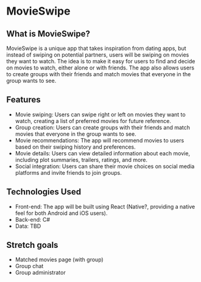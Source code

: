 # MovieSwipe

## What is MovieSwipe?
MovieSwipe is a unique app that takes inspiration from dating apps, but instead of swiping on potential partners, users will be swiping on movies they want to watch. The idea is to make it easy for users to find and decide on movies to watch, either alone or with friends. The app also allows users to create groups with their friends and match movies that everyone in the group wants to see.

## Features
* Movie swiping: Users can swipe right or left on movies they want to watch, creating a list of preferred movies for future reference.
* Group creation: Users can create groups with their friends and match movies that everyone in the group wants to see.
* Movie recommendations: The app will recommend movies to users based on their swiping history and preferences.
* Movie details: Users can view detailed information about each movie, including plot summaries, trailers, ratings, and more.
* Social integration: Users can share their movie choices on social media platforms and invite friends to join groups.

## Technologies Used
* Front-end: The app will be built using React (Native?, providing a native feel for both Android and iOS users).
* Back-end: C#
* Data: TBD

## Stretch goals
* Matched movies page (with group)
* Group chat
* Group administrator
